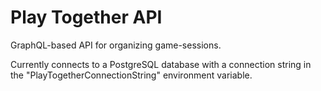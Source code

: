 #  Play Together API

GraphQL-based API for organizing game-sessions.

Currently connects to a PostgreSQL database with a connection string in the "PlayTogetherConnectionString" environment variable.
